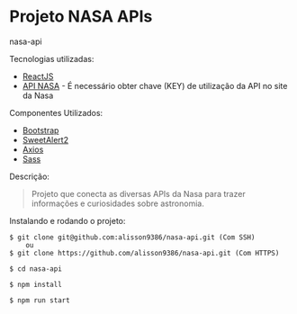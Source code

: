 # Projeto NASA APIs
nasa-api

Tecnologias utilizadas:
* [ReactJS](https://react.dev/)
* [API NASA](https://api.nasa.gov/) - É necessário obter chave (KEY) de utilização da API no site da Nasa

Componentes Utilizados:
* [Bootstrap](https://getbootstrap.com/)
* [SweetAlert2](https://sweetalert2.github.io/)
* [Axios](https://axios-http.com/ptbr/docs/intro)
* [Sass](https://sass-lang.com/)


Descrição:

> Projeto que conecta as diversas APIs da Nasa para trazer informações e curiosidades sobre astronomia.

Instalando e rodando o projeto:

```
$ git clone git@github.com:alisson9386/nasa-api.git (Com SSH)
	ou
$ git clone https://github.com/alisson9386/nasa-api.git (Com HTTPS)

$ cd nasa-api

$ npm install

$ npm run start

````
